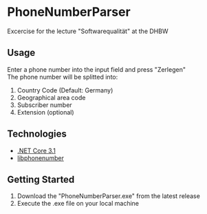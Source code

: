 # PhoneNumberParser

Excercise for the lecture "Softwarequalität" at the DHBW

## Usage

Enter a phone number into the input field and press "Zerlegen"<br/>
The phone number will be splitted into: 
1. Country Code (Default: Germany)
2. Geographical area code
3. Subscriber number
4. Extension (optional)

## Technologies

* [.NET Core 3.1](https://dotnet.microsoft.com/download/dotnet/3.1)
* [libphonenumber](https://www.nuget.org/packages/libphonenumber-csharp/)

## Getting Started

1. Download the "PhoneNumberParser.exe" from the latest release
2. Execute the .exe file on your local machine
